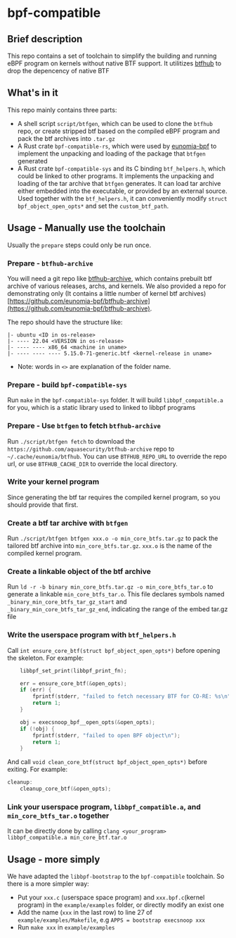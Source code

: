 # bpf-compatible

## Brief description

This repo contains a set of toolchain to simplify the building and running eBPF program on kernels without native BTF support.
It utilitizes [btfhub](https://github.com/aquasecurity/btfhub-archive) to drop the depencency of native BTF

## What's in it

This repo mainly contains three parts:

- A shell script `script/btfgen`, which can be used to clone the `btfhub` repo, or create stripped btf based on the compiled eBPF program and pack the btf archives into `.tar.gz`
- A Rust crate `bpf-compatible-rs`, which were used by [eunomia-bpf](https://github.com/eunomia-bpf/eunomia-bpf/) to implement the unpacking and loading of the package that `btfgen` generated
- A Rust crate `bpf-compatible-sys` and its C binding `btf_helpers.h`, which could be linked to other programs. It implements the unpacking and loading of the tar archive that `btfgen` generates. It can load tar archive either embedded into the executable, or provided by an external source. Used together with the `btf_helpers.h`, it can conveniently modify `struct bpf_object_open_opts*` and set the `custom_btf_path`.

## Usage - Manually use the toolchain

Usually the `prepare` steps could only be run once.

### Prepare - `btfhub-archive`

You will need a git repo like [btfhub-archive](https://github.com/aquasecurity/btfhub-archive), which contains prebuilt btf archive of various releases, archs, and kernels. We also provided a repo for demonstrating only (It contains a little number of kernel btf archives) [https://github.com/eunomia-bpf/btfhub-archive](https://github.com/eunomia-bpf/btfhub-archive).

The repo should have the structure like:
```plain
|- ubuntu <ID in os-release>
|- ---- 22.04 <VERSION in os-release>
|- ---- ---- x86_64 <machine in uname>
|- ---- ---- ---- 5.15.0-71-generic.btf <kernel-release in uname>
```
- Note: words in `<>` are explanation of the folder name.

### Prepare - build `bpf-compatible-sys`

Run `make` in the `bpf-compatible-sys` folder. It will build `libbpf_compatible.a` for you, which is a static library used to linked to libbpf programs

### Prepare - Use `btfgen` to fetch `btfhub-archive`

Run `./script/btfgen fetch` to download the `https://github.com/aquasecurity/btfhub-archive` repo to `~/.cache/eunomia/btfhub`. You can use `BTFHUB_REPO_URL` to override the repo url, or use `BTFHUB_CACHE_DIR` to override the local directory.

### Write your kernel program

Since generating the btf tar requires the compiled kernel program, so you should provide that first. 

### Create a btf tar archive with `btfgen`

Run `./script/btfgen btfgen xxx.o -o min_core_btfs.tar.gz` to pack the tailored btf archive into `min_core_btfs.tar.gz`. `xxx.o` is the name of the compiled kernel program.

### Create a linkable object of the btf archive

Run `ld -r -b binary min_core_btfs.tar.gz -o min_core_btfs_tar.o` to generate a linkable `min_core_btfs_tar.o`. This file declares symbols named `_binary_min_core_btfs_tar_gz_start` and `_binary_min_core_btfs_tar_gz_end`, indicating the range of the embed tar.gz file

### Write the userspace program with `btf_helpers.h`

Call `int ensure_core_btf(struct bpf_object_open_opts*)` before opening the skeleton. For example:
```c
	libbpf_set_print(libbpf_print_fn);

	err = ensure_core_btf(&open_opts);
	if (err) {
		fprintf(stderr, "failed to fetch necessary BTF for CO-RE: %s\n", strerror(-err));
		return 1;
	}

	obj = execsnoop_bpf__open_opts(&open_opts);
	if (!obj) {
		fprintf(stderr, "failed to open BPF object\n");
		return 1;
	}
```

And call `void clean_core_btf(struct bpf_object_open_opts*)` before exiting. For example:
```c
cleanup:
	cleanup_core_btf(&open_opts);
```

### Link your userspace program, `libbpf_compatible.a`, and `min_core_btfs_tar.o` together

It can be directly done by calling `clang <your_program> libbpf_compatible.a min_core_btf.tar.o`

## Usage - more simply

We have adapted the `libbpf-bootstrap` to the `bpf-compatible` toolchain. So there is a more simpler way:
- Put your `xxx.c` (userspace space program) and `xxx.bpf.c`(kernel program) in the `example/examples` folder, or directly modify an exist one
- Add the name (`xxx` in the last row) to line 27 of `example/examples/Makefile`, e.g `APPS = bootstrap execsnoop xxx`
- Run `make xxx` in `example/examples`
